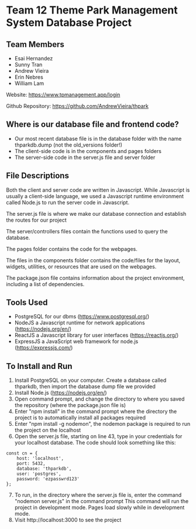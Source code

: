 # Team 12 Theme Park Management System Database Project

## Team Members
- Esai Hernandez
- Sunny Tran
- Andrew Vieira
- Erin Nebres
- William Lam

Website: https://www.tpmanagement.app/login

Github Repository: https://github.com/AndrewVieira/thpark

## Where is our database file and frontend code?
- Our most recent database file is in the database folder with the name thparkdb.dump (not the old_versions folder!)
- The client-side code is in the components and pages folders
- The server-side code in the server.js file and server folder

## File Descriptions
Both the client and server code are written in Javascript. While Javascript is usually a client-side language, we used a Javascript runtime environment called Node.js to run the server code in Javascript.

The server.js file is where we make our database connection and establish the routes for our project

The server/controllers files contain the functions used to query the database.

The pages folder contains the code for the webpages.

The files in the components folder contains the code/files for the layout, widgets, utilities, or resources that are used on the webpages.

The package.json file contains information about the project environment, including a list of dependencies.

## Tools Used
- PostgreSQL for our dbms (https://www.postgresql.org/)
- NodeJS a Javascript runtime for network applications (https://nodejs.org/en/)
- ReactJS a Javascript library for user interfaces (https://reactjs.org/)
- ExpressJS a JavaScript web framework for node.js (https://expressjs.com/)

## To Install and Run
1. Install PostgreSQL on your computer. Create a database called thparkdb, then import the database dump file we provided
2. Install Node.js (https://nodejs.org/en/)
3. Open command prompt, and change the directory to where you saved the repository (where the package.json file is)
4. Enter "npm install" in the command prompt where the directory the project is to automatically install all packages required
5. Enter "npm install -g nodemon", the nodemon package is required to run the project on the localhost
6. Open the server.js file, starting on line 43, type in your credentials for your localhost database.
The code should look something like this:
```
const cn = {
	host: 'localhost',
	port: 5432,
	database: 'thparkdb',
	user: 'postgres',
	password: 'ezpasswrd123'
};
```
7. To run, in the directory where the server.js file is, enter the command "nodemon server.js" in the command prompt
This command will run the project in development mode. Pages load slowly while in development mode.
8. Visit http://localhost:3000 to see the project
